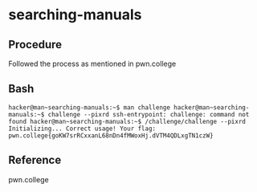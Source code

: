 # searching-manuals
## Procedure
Followed the process as mentioned in pwn.college
## Bash
`hacker@man~searching-manuals:~$ man challenge
hacker@man~searching-manuals:~$ challenge --pixrd
ssh-entrypoint: challenge: command not found
hacker@man~searching-manuals:~$ /challenge/challenge --pixrd
Initializing...
Correct usage! Your flag: pwn.college{goKW7srRCxxanL68nDn4fMWoxHj.dVTM4QDLxgTN1czW}`
## Reference
pwn.college
